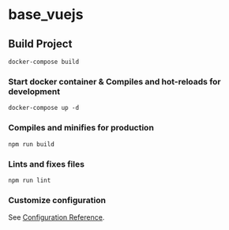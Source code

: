 # base_vuejs

## Build Project
```
docker-compose build
```

### Start docker container & Compiles and hot-reloads for development
```
docker-compose up -d
```

### Compiles and minifies for production
```
npm run build
```

### Lints and fixes files
```
npm run lint
```

### Customize configuration
See [Configuration Reference](https://cli.vuejs.org/config/).
